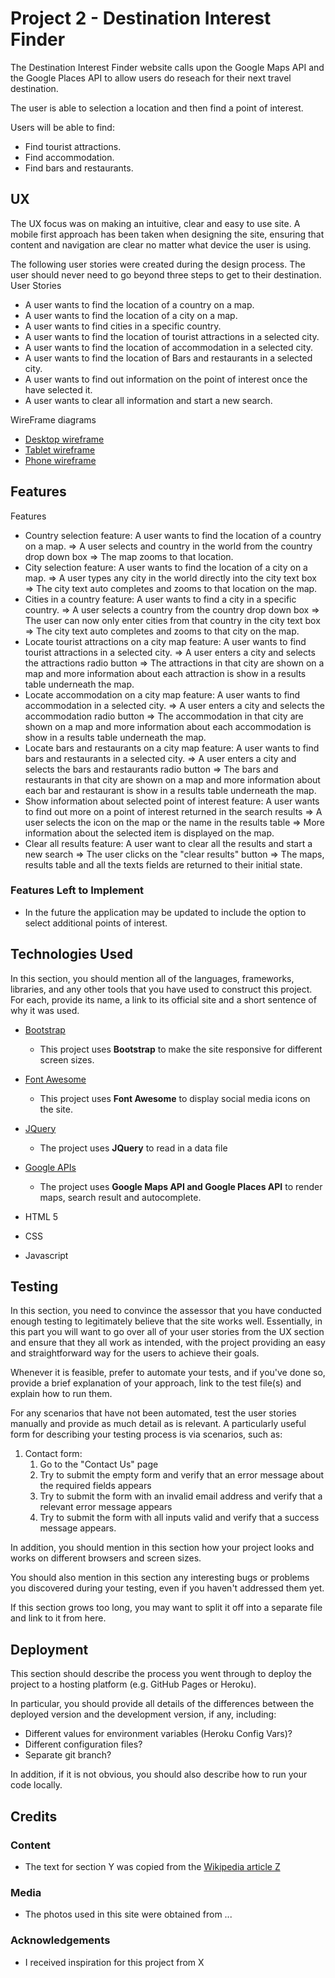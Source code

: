 # Project 2 - Destination Interest Finder

The Destination Interest Finder website calls upon the Google Maps API and the Google Places API to allow users do reseach for their next travel destination. 

The user is able to selection a location and then find a point of interest.

Users will be able to find:

- Find tourist attractions.
- Find accommodation.
- Find bars and restaurants.

## UX

The UX focus was on making an intuitive, clear and easy to use site. A mobile first approach has been taken when designing the site, ensuring that content and navigation are clear no matter what device the user is using.

The following user stories were created during the design process. The user should never need to go beyond three steps to get to their destination.
User Stories

- A user wants to find the location of a country on a map.
- A user wants to find the location of a city on a map.
- A user wants to find cities in a specific country.
- A user wants to find the location of tourist attractions in a selected city.
- A user wants to find the location of accommodation in a selected city.
- A user wants to find the location of Bars and restaurants in a selected city.
- A user wants to find out information on the point of interest once the have selected it.
- A user wants to clear all information and start a new search.

WireFrame diagrams
- [Desktop wireframe](https://michaelhdev.github.io/project-2/wireframe-diagrams/desktop-wireframe.JPG)
- [Tablet wireframe](https://michaelhdev.github.io/project-2/wireframe-diagrams/phone-tablet-wireframe.JPG)
- [Phone wireframe](https://michaelhdev.github.io/project-2/wireframe-diagrams/phone-tablet-wireframe.JPG)

## Features

Features
- Country selection feature: A user wants to find the location of a country on a map. => A user selects and country in the world from the country drop down box => The map zooms to that location.
- City selection feature:  A user wants to find the location of a city on a map. => A user types any city in the world directly into the city text box => The city text auto completes and zooms to that location on the map.
- Cities in a country feature: A user wants to find a city in a specific country. => A user selects a country from the country drop down box => The user can now only enter cities from that country in the city text box => The city text auto completes and zooms to that city on the map.
- Locate tourist attractions on a city map feature: A user wants to find tourist attractions in a selected city. => A user enters a city and selects the attractions radio button => The attractions in that city are shown on a map and more information about each attraction is show in a results table underneath the map.
- Locate accommodation on a city map feature: A user wants to find accommodation in a selected city. => A user enters a city and selects the accommodation radio button => The accommodation in that city are shown on a map and more information about each accommodation is show in a results table underneath the map.
- Locate bars and restaurants on a city map feature: A user wants to find bars and restaurants in a selected city. => A user enters a city and selects the bars and restaurants radio button => The bars and restaurants in that city are shown on a map and more information about each bar and restaurant is show in a results table underneath the map.
- Show information about selected point of interest feature: A user wants to find out more on a point of interest returned in the search results => A user selects the icon on the map or the name in the results table => More information about the selected item is displayed on the map.
- Clear all results feature: A user want to clear all the results and start a new search => The user clicks on the "clear results" button => The maps, results table and all the texts fields are returned to their initial state.

### Features Left to Implement
- In the future the application may be updated to include the option to select additional points of interest.

## Technologies Used

In this section, you should mention all of the languages, frameworks, libraries, and any other tools that you have used to construct this project. For each, provide its name, a link to its official site and a short sentence of why it was used.

- [Bootstrap](https://getbootstrap.com/docs/3.3/getting-started/)
    - This project uses **Bootstrap** to make the site responsive for different screen sizes.
- [Font Awesome](https://fontawesome.com/)
    - This project uses **Font Awesome** to display social media icons on the site.
- [JQuery](https://jquery.com)
    - The project uses **JQuery** to read in a data file
- [Google APIs](https://jquery.com)
    - The project uses **Google Maps API and Google Places API** to render maps, search result and autocomplete.

- HTML 5
- CSS
- Javascript 



## Testing

In this section, you need to convince the assessor that you have conducted enough testing to legitimately believe that the site works well. Essentially, in this part you will want to go over all of your user stories from the UX section and ensure that they all work as intended, with the project providing an easy and straightforward way for the users to achieve their goals.

Whenever it is feasible, prefer to automate your tests, and if you've done so, provide a brief explanation of your approach, link to the test file(s) and explain how to run them.

For any scenarios that have not been automated, test the user stories manually and provide as much detail as is relevant. A particularly useful form for describing your testing process is via scenarios, such as:

1. Contact form:
    1. Go to the "Contact Us" page
    2. Try to submit the empty form and verify that an error message about the required fields appears
    3. Try to submit the form with an invalid email address and verify that a relevant error message appears
    4. Try to submit the form with all inputs valid and verify that a success message appears.

In addition, you should mention in this section how your project looks and works on different browsers and screen sizes.

You should also mention in this section any interesting bugs or problems you discovered during your testing, even if you haven't addressed them yet.

If this section grows too long, you may want to split it off into a separate file and link to it from here.

## Deployment

This section should describe the process you went through to deploy the project to a hosting platform (e.g. GitHub Pages or Heroku).

In particular, you should provide all details of the differences between the deployed version and the development version, if any, including:
- Different values for environment variables (Heroku Config Vars)?
- Different configuration files?
- Separate git branch?

In addition, if it is not obvious, you should also describe how to run your code locally.


## Credits

### Content
- The text for section Y was copied from the [Wikipedia article Z](https://en.wikipedia.org/wiki/Z)

### Media
- The photos used in this site were obtained from ...

### Acknowledgements

- I received inspiration for this project from X
